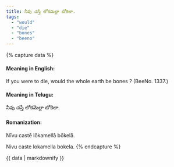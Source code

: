 ```yaml
---
title: నీవు చస్తే లోకమెల్లా బోకెలా.
tags:
  - "would"
  - "die"
  - "bones"
  - "beeno"
---
```


{% capture data %}
#### Meaning in English:
If you were to die, would the whole earth be bones ?
(BeeNo. 1337.)

#### Meaning in Telugu:
నీవు చస్తే లోకమెల్లా బోకెలా.

#### Romanization:
Nīvu castē lōkamellā bōkelā.

Nivu caste lokamella bokela.
{% endcapture %}

{{ data | markdownify }}


